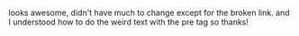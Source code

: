 looks awesome, didn't have much to change except for the broken link.
and I understood how to do the weird text with the pre tag so thanks!